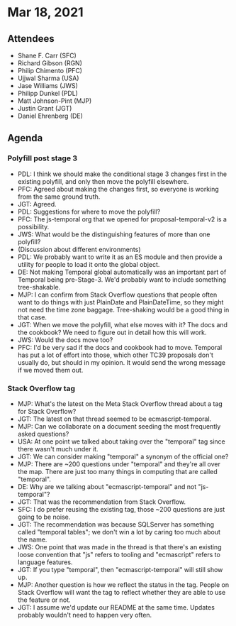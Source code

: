 # Mar 18, 2021

## Attendees
- Shane F. Carr (SFC)
- Richard Gibson (RGN)
- Philip Chimento (PFC)
- Ujjwal Sharma (USA)
- Jase Williams (JWS)
- Philipp Dunkel (PDL)
- Matt Johnson-Pint (MJP)
- Justin Grant (JGT)
- Daniel Ehrenberg (DE)

## Agenda

### Polyfill post stage 3
- PDL: I think we should make the conditional stage 3 changes first in the existing polyfill, and only then move the polyfill elsewhere.
- PFC: Agreed about making the changes first, so everyone is working from the same ground truth.
- JGT: Agreed.
- PDL: Suggestions for where to move the polyfill?
- PFC: The js-temporal org that we opened for proposal-temporal-v2 is a possibility.
- JWS: What would be the distinguishing features of more than one polyfill?
- (Discussion about different environments)
- PDL: We probably want to write it as an ES module and then provide a utility for people to load it onto the global object.
- DE: Not making Temporal global automatically was an important part of Temporal being pre-Stage-3. We'd probably want to include something tree-shakable.
- MJP: I can confirm from Stack Overflow questions that people often want to do things with just PlainDate and PlainDateTime, so they might not need the time zone baggage. Tree-shaking would be a good thing in that case.
- JGT: When we move the polyfill, what else moves with it? The docs and the cookbook? We need to figure out in detail how this will work.
- JWS: Would the docs move too?
- PFC: I'd be very sad if the docs and cookbook had to move. Temporal has put a lot of effort into those, which other TC39 proposals don't usually do, but should in my opinion. It would send the wrong message if we moved them out.

### Stack Overflow tag
- MJP: What's the latest on the Meta Stack Overflow thread about a tag for Stack Overflow?
- JGT: The latest on that thread seemed to be ecmascript-temporal.
- MJP: Can we collaborate on a document seeding the most frequently asked questions?
- USA: At one point we talked about taking over the "temporal" tag since there wasn't much under it.
- JGT: We can consider making "temporal" a synonym of the official one?
- MJP: There are ~200 questions under "temporal" and they're all over the map. There are just too many things in computing that are called "temporal".
- DE: Why are we talking about "ecmascript-temporal" and not "js-temporal"?
- JGT: That was the recommendation from Stack Overflow.
- SFC: I do prefer reusing the existing tag, those ~200 questions are just going to be noise.
- JGT: The recommendation was because SQLServer has something called "temporal tables"; we don't win a lot by caring too much about the name.
- JWS: One point that was made in the thread is that there's an existing loose convention that "js" refers to tooling and "ecmascript" refers to language features.
- JGT: If you type "temporal", then "ecmascript-temporal" will still show up.
- MJP: Another question is how we reflect the status in the tag. People on Stack Overflow will want the tag to reflect whether they are able to use the feature or not.
- JGT: I assume we'd update our README at the same time. Updates probably wouldn't need to happen very often.
